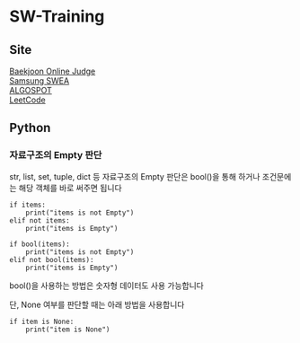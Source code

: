 # SW-Training  


## Site  
<a href='https://boj.kr'>Baekjoon Online Judge</a><br>
<a href='https://www.swexpertacademy.com'>Samsung SWEA</a><br>
<a href='https://algospot.com'>ALGOSPOT</a><br>
<a href='https://leetcode.com/'>LeetCode</a><br>

## Python  

### 자료구조의 Empty 판단  

str, list, set, tuple, dict 등 자료구조의 Empty 판단은 bool()을 통해 하거나 조건문에는 해당 객체를 바로 써주면 됩니다  

```
if items:
    print("items is not Empty")
elif not items:
    print("items is Empty")
```  

```
if bool(items):
    print("items is not Empty")
elif not bool(items):
    print("items is Empty")
```  

bool()을 사용하는 방법은 숫자형 데이터도 사용 가능합니다  
  
단, None 여부를 판단할 때는 아래 방법을 사용합니다  

```
if item is None:
    print("item is None")
```  
